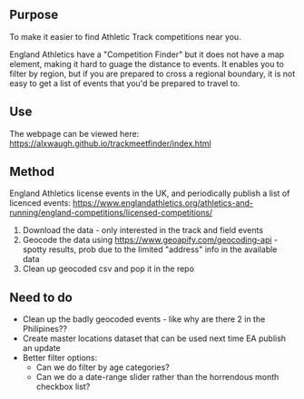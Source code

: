 ## Purpose

To make it easier to find Athletic Track competitions near you.

England Athletics have a "Competition Finder" but it does not have a map element, making it hard to guage the distance to events. It enables you to filter by region, but if you are prepared to cross a regional boundary, it is not easy to get a list of events that you'd be prepared to travel to.

## Use

The webpage can be viewed here: https://alxwaugh.github.io/trackmeetfinder/index.html

## Method

England Athletics license events in the UK, and periodically publish a list of licenced events: 
https://www.englandathletics.org/athletics-and-running/england-competitions/licensed-competitions/

1. Download the data - only interested in the track and field events
2. Geocode the data using https://www.geoapify.com/geocoding-api - spotty results, prob due to the limited "address" info in the available data
3. Clean up geocoded csv and pop it in the repo

## Need to do

* Clean up the badly geocoded events - like why are there 2 in the Philipines??
* Create master locations dataset that can be used next time EA publish an update
* Better filter options:
  * Can we do filter by age categories?
  * Can we do a date-range slider rather than the horrendous month checkbox list?
